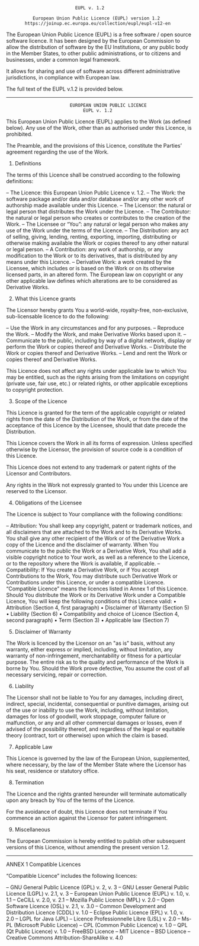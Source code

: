                               EUPL v. 1.2

              European Union Public Licence (EUPL) version 1.2
           https://joinup.ec.europa.eu/collection/eupl/eupl-v12-en

The European Union Public Licence (EUPL) is a free software / open source
software licence. It has been designed by the European Commission to allow the
distribution of software by the EU Institutions, or any public body in the
Member States, to other public administrations, or to citizens and businesses,
under a common legal framework.

It allows for sharing and use of software across different administrative
jurisdictions, in compliance with European law.

The full text of the EUPL v.1.2 is provided below.

---

                            EUROPEAN UNION PUBLIC LICENCE
                                 EUPL v. 1.2

This European Union Public Licence (EUPL) applies to the Work (as defined below).
Any use of the Work, other than as authorised under this Licence, is prohibited.

The Preamble, and the provisions of this Licence, constitute the Parties’ agreement
regarding the use of the Work.

1. Definitions

The terms of this Licence shall be construed according to the following definitions:

   – The Licence: this European Union Public Licence v. 1.2.
   – The Work: the software package and/or data and/or database and/or any other
     work of authorship made available under this Licence.
   – The Licensor: the natural or legal person that distributes the Work under
     the Licence.
   – The Contributor: the natural or legal person who creates or contributes to
     the creation of the Work.
   – The Licensee or “You”: any natural or legal person who makes any use of the Work
     under the terms of the Licence.
   – The Distribution: any act of selling, giving, lending, renting, exporting,
     importing, distributing or otherwise making available the Work or copies
     thereof to any other natural or legal person.
   – A Contribution: any work of authorship, or any modification to the Work or
     to its derivatives, that is distributed by any means under this Licence.
   – Derivative Work: a work created by the Licensee, which includes or is based
     on the Work or on its otherwise licensed parts, in an altered form.
     The European law on copyright or any other applicable law defines which
     alterations are to be considered as Derivative Works.

2. What this Licence grants

The Licensor hereby grants You a world-wide, royalty-free, non-exclusive,
sub-licensable licence to do the following:

   – Use the Work in any circumstances and for any purposes.
   – Reproduce the Work.
   – Modify the Work, and make Derivative Works based upon it.
   – Communicate to the public, including by way of a digital network, display
     or perform the Work or copies thereof and Derivative Works.
   – Distribute the Work or copies thereof and Derivative Works.
   – Lend and rent the Work or copies thereof and Derivative Works.

This Licence does not affect any rights under applicable law to which You
may be entitled, such as the rights arising from the limitations on copyright
(private use, fair use, etc.) or related rights, or other applicable exceptions
to copyright protection.

3. Scope of the Licence

This Licence is granted for the term of the applicable copyright or related
rights from the date of the Distribution of the Work, or from the date of the
acceptance of this Licence by the Licensee, should that date precede the
Distribution.

This Licence covers the Work in all its forms of expression. Unless specified
otherwise by the Licensor, the provision of source code is a condition of this
Licence.

This Licence does not extend to any trademark or patent rights of the Licensor
and Contributors.

Any rights in the Work not expressly granted to You under this Licence are
reserved to the Licensor.

4. Obligations of the Licensee

The Licence is subject to Your compliance with the following conditions:

   – Attribution: You shall keep any copyright, patent or trademark notices,
     and all disclaimers that are attached to the Work and to its Derivative Works.
     You shall give any other recipient of the Work or of the Derivative Work
     a copy of the Licence and the disclaimer of warranty. When You communicate
     to the public the Work or a Derivative Work, You shall add a visible
     copyright notice to Your work, as well as a reference to the Licence,
     or to the repository where the Work is available, if applicable.
   – Compatibility: If You create a Derivative Work, or if You accept
     Contributions to the Work, You may distribute such Derivative Work or
     Contributions under this Licence, or under a compatible Licence.
     “Compatible Licence” means the licences listed in Annex 1 of this Licence.
     Should You distribute the Work or its Derivative Work under a Compatible
     Licence, You will keep the following conditions of this Licence valid:
     • Attribution (Section 4, first paragraph)
     • Disclaimer of Warranty (Section 5)
     • Liability (Section 6)
     • Compatibility and choice of Licence (Section 4, second paragraph)
     • Term (Section 3)
     • Applicable law (Section 7)

5. Disclaimer of Warranty

The Work is licenced by the Licensor on an "as is" basis, without any warranty,
either express or implied, including, without limitation, any warranty of non-infringement,
merchantability or fitness for a particular purpose. The entire risk as to the
quality and performance of the Work is borne by You. Should the Work prove
defective, You assume the cost of all necessary servicing, repair or correction.

6. Liability

The Licensor shall not be liable to You for any damages, including direct,
indirect, special, incidental, consequential or punitive damages, arising out of
the use or inability to use the Work, including, without limitation, damages for
loss of goodwill, work stoppage, computer failure or malfunction, or any and
all other commercial damages or losses, even if advised of the possibility thereof,
and regardless of the legal or equitable theory (contract, tort or otherwise)
upon which the claim is based.

7. Applicable Law

This Licence is governed by the law of the European Union, supplemented, where
necessary, by the law of the Member State where the Licensor has his seat,
residence or statutory office.

8. Termination

The Licence and the rights granted hereunder will terminate automatically
upon any breach by You of the terms of the Licence.

For the avoidance of doubt, this Licence does not terminate if You commence
an action against the Licensor for patent infringement.

9. Miscellaneous

The European Commission is hereby entitled to publish other subsequent versions
of this Licence, without amending the present version 1.2.

---

ANNEX 1
Compatible Licences

“Compatible Licence” includes the following licences:

   – GNU General Public Licence (GPL) v. 2, v. 3
   – GNU Lesser General Public Licence (LGPL) v. 2.1, v. 3
   – European Union Public Licence (EUPL) v. 1.0, v. 1.1
   – CeCILL v. 2.0, v. 2.1
   – Mozilla Public Licence (MPL) v. 2.0
   – Open Software Licence (OSL) v. 2.1, v. 3.0
   – Common Development and Distribution Licence (CDDL) v. 1.0
   – Eclipse Public Licence (EPL) v. 1.0, v. 2.0
   – LGPL for Java (JPL)
   – Licence Professionnelle Libre (LiSL) v. 2.0
   – Ms-PL (Microsoft Public Licence)
   – CPL (Common Public Licence) v. 1.0
   – QPL (Qt Public Licence) v. 1.0
   – FreeBSD Licence
   – MIT Licence
   – BSD Licence
   – Creative Commons Attribution-ShareAlike v. 4.0
```
